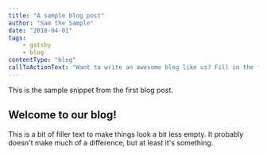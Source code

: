 ```yaml
---
title: "A sample blog post"
author: "Sam the Sample"
date: "2018-04-01"
tags:
    - gatsby
    - blog
contentType: "blog"
callToActionText: "Want to write an awesome blog like us? Fill in the form below and we'll be in touch!"
---
```


This is the sample snippet from the first blog post.

<!-- end excerpt -->

## Welcome to our blog!

This is a bit of filler text to make things look a bit less empty. It probably doesn't make much of a difference, but at least it's something.